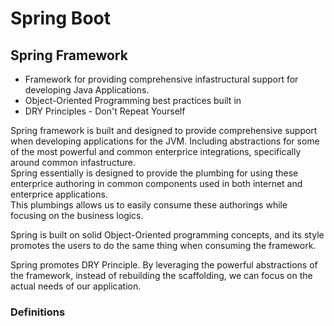 # Spring Boot

## Spring Framework 

* Framework for providing comprehensive infastructural support for developing Java Applications.  
* Object-Oriented Programming best practices built in  
* DRY Principles - Don't Repeat Yourself  

Spring framework is built and designed to provide comprehensive support when developing applications for the JVM. Including abstractions for some of the most powerful and common enterprice integrations, specifically around common infastructure.  
Spring essentially is designed to provide the plumbing for using these enterprice authoring in common components used in both internet and enterprice applications.  
This plumbings allows us to easily consume these authorings while focusing on the business logics.  

Spring is built on solid Object-Oriented programming concepts, and its style promotes the users to do the same thing when consuming the framework.  

Spring promotes DRY Principle. By leveraging the powerful abstractions of the framework, instead of rebuilding the scaffolding, we can focus on the actual needs of our application.  

### Definitions 

